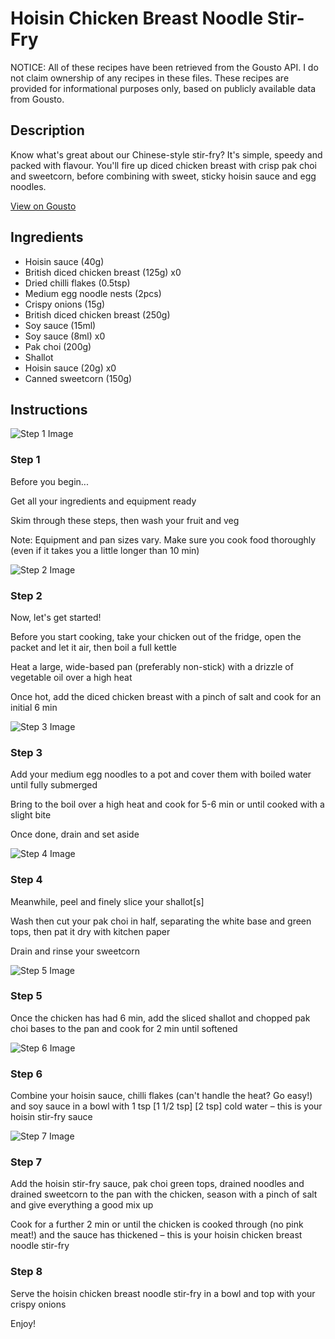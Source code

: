 # Hoisin Chicken Breast Noodle Stir-Fry

NOTICE: All of these recipes have been retrieved from the Gousto API. I do not claim ownership of any recipes in these files. These recipes are provided for informational purposes only, based on publicly available data from Gousto.

## Description

Know what's great about our Chinese-style stir-fry? It's simple, speedy and packed with flavour. You'll fire up diced chicken breast with crisp pak choi and sweetcorn, before combining with sweet, sticky hoisin sauce and egg noodles. 

[View on Gousto](https://www.gousto.co.uk/recipes/cookbook/speedy-hoisin-chicken-breast-noodle-stir-fry)

## Ingredients

- Hoisin sauce (40g)
- British diced chicken breast (125g) x0
- Dried chilli flakes (0.5tsp)
- Medium egg noodle nests (2pcs)
- Crispy onions (15g)
- British diced chicken breast (250g)
- Soy sauce (15ml)
- Soy sauce (8ml) x0
- Pak choi (200g)
- Shallot
- Hoisin sauce (20g) x0
- Canned sweetcorn (150g)

## Instructions

![Step 1 Image](https://production-media.gousto.co.uk/cms/recipe-step-image/step-1-copy-1716567375138-x200.jpg)

### Step 1

Before you begin...

Get all your ingredients and equipment ready

Skim through these steps, then wash your fruit and veg

Note: Equipment and pan sizes vary. Make sure you cook food thoroughly (even if it takes you a little longer than 10 min)

![Step 2 Image](https://production-media.gousto.co.uk/cms/recipe-step-image/step-2-copy-1716567381721-x200.jpg)

### Step 2

Now, let's get started!

Before you start cooking, take your chicken out of the fridge, open the packet and let it air, then boil a full kettle

Heat a large, wide-based pan (preferably non-stick) with a drizzle of vegetable oil over a high heat

Once hot, add the diced chicken breast with a pinch of salt and cook for an initial 6 min

![Step 3 Image](https://production-media.gousto.co.uk/cms/recipe-step-image/step-3-copy-1716567387035-x200.jpg)

### Step 3

Add your medium egg noodles to a pot and cover them with boiled water until fully submerged

Bring to the boil over a high heat and cook for 5-6 min or until cooked with a slight bite

Once done, drain and set aside

![Step 4 Image](https://production-media.gousto.co.uk/cms/recipe-step-image/step-4-copy-1716567392033-x200.jpg)

### Step 4

Meanwhile, peel and finely slice your shallot[s]

Wash then cut your pak choi in half, separating the white base and green tops, then pat it dry with kitchen paper

Drain and rinse your sweetcorn

![Step 5 Image](https://production-media.gousto.co.uk/cms/recipe-step-image/step-5-copy-1716567398792-x200.jpg)

### Step 5

Once the chicken has had 6 min, add the sliced shallot and chopped pak choi bases to the pan and cook for 2 min until softened

![Step 6 Image](https://production-media.gousto.co.uk/cms/recipe-step-image/step-6-copy-1716567403826-x200.jpg)

### Step 6

Combine your hoisin sauce, chilli flakes (can't handle the heat? Go easy!) and soy sauce in a bowl with 1 tsp <span class="text-purple">[1 1/2 tsp]</span> <span class="text-danger">[2 tsp]</span> cold water – this is your hoisin stir-fry sauce

![Step 7 Image](https://production-media.gousto.co.uk/cms/recipe-step-image/step-7-copy-1716567408987-x200.jpg)

### Step 7

Add the hoisin stir-fry sauce, pak choi green tops, drained noodles and drained sweetcorn to the pan with the chicken, season with a pinch of salt and give everything a good mix up

Cook for a further 2 min or until the chicken is cooked through (no pink meat!) and the sauce has thickened – this is your hoisin chicken breast noodle stir-fry

### Step 8

Serve the hoisin chicken breast noodle stir-fry in a bowl and top with your crispy onions

Enjoy!

